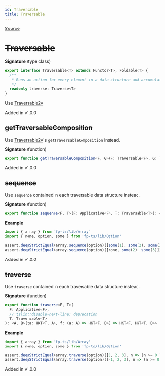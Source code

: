 ```yaml
---
id: Traversable
title: Traversable
---
```


[Source](https://github.com/gcanti/fp-ts/blob/master/src/Traversable.ts)

# ~~Traversable~~

**Signature** (type class)

```ts
export interface Traversable<T> extends Functor<T>, Foldable<T> {
  /**
   * Runs an action for every element in a data structure and accumulates the results
   */
  readonly traverse: Traverse<T>
}
```

Use [Traversable2v](./Traversable2v.md)

Added in v1.0.0

## ~~getTraversableComposition~~

Use [Traversable2v](./Traversable2v.md)'s `getTraversableComposition` instead.

**Signature** (function)

```ts
export function getTraversableComposition<F, G>(F: Traversable<F>, G: Traversable<G>): TraversableComposition<F, G>  { ... }
```

Added in v1.0.0

## ~~sequence~~

Use `sequence` contained in each traversable data structure instead.

**Signature** (function)

```ts
export function sequence<F, T>(F: Applicative<F>, T: Traversable<T>): <A>(tfa: HKT<T, HKT<F, A>>) => HKT<F, HKT<T, A>>  { ... }
```

**Example**

```ts
import { array } from 'fp-ts/lib/Array'
import { none, option, some } from 'fp-ts/lib/Option'

assert.deepStrictEqual(array.sequence(option)([some(1), some(2), some(3)]), some([1, 2, 3]))
assert.deepStrictEqual(array.sequence(option)([none, some(2), some(3)]), none)
```

Added in v1.0.0

## ~~traverse~~

Use `traverse` contained in each traversable data structure instead.

**Signature** (function)

```ts
export function traverse<F, T>(
  F: Applicative<F>,
  // tslint:disable-next-line: deprecation
  T: Traversable<T>
): <A, B>(ta: HKT<T, A>, f: (a: A) => HKT<F, B>) => HKT<F, HKT<T, B>>  { ... }
```

**Example**

```ts
import { array } from 'fp-ts/lib/Array'
import { none, option, some } from 'fp-ts/lib/Option'

assert.deepStrictEqual(array.traverse(option)([1, 2, 3], n => (n >= 0 ? some(n) : none)), some([1, 2, 3]))
assert.deepStrictEqual(array.traverse(option)([-1, 2, 3], n => (n >= 0 ? some(n) : none)), none)
```

Added in v1.0.0
